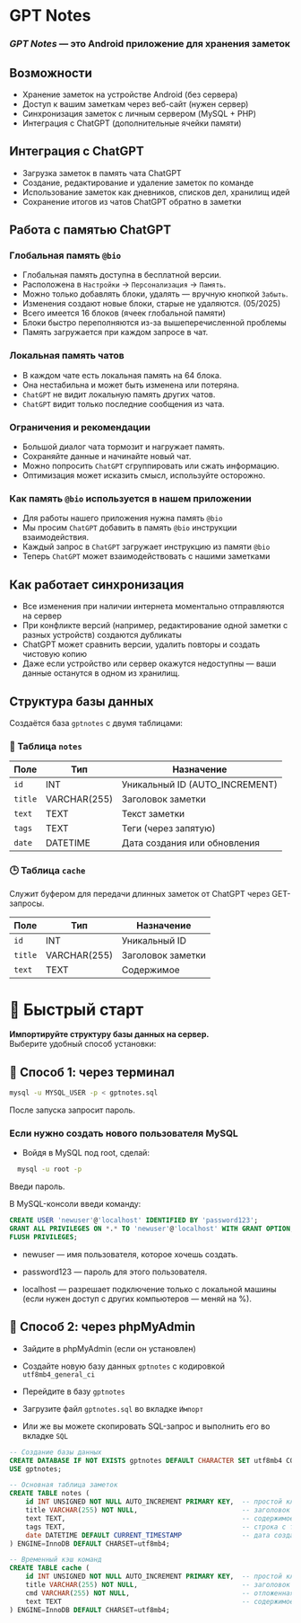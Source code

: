 # GPT Notes

### ***GPT Notes*** — это Android приложение для хранения заметок

## Возможности

- Хранение заметок на устройстве Android (без сервера)
- Доступ к вашим заметкам через веб-сайт (нужен сервер)
- Синхронизация заметок с личным сервером (MySQL + PHP)
- Интеграция с ChatGPT (дополнительные ячейки памяти)


## Интеграция с ChatGPT

- Загрузка заметок в память чата ChatGPT
- Создание, редактирование и удаление заметок по команде
- Использование заметок как дневников, списков дел, хранилищ идей
- Сохранение итогов из чатов ChatGPT обратно в заметки


## Работа с памятью ChatGPT

### Глобальная память `@bio`

- Глобальная память доступна в бесплатной версии.
- Расположена в `Настройки` → `Персонализация` → `Память`.
- Можно только добавлять блоки, удалять — вручную кнопкой `Забыть`.
- Изменения создают новые блоки, старые не удаляются. (05/2025)
- Всего имеется 16 блоков (ячеек глобальной памяти)
- Блоки быстро переполняются из-за вышеперечисленной проблемы
- Память загружается при каждом запросе в чат.

### Локальная память чатов

- В каждом чате есть локальная память на 64 блока.
- Она нестабильна и может быть изменена или потеряна.
- `ChatGPT` не видит локальную память других чатов.
- `ChatGPT` видит только последние сообщения из чата.

### Ограничения и рекомендации

- Большой диалог чата тормозит и нагружает память.
- Сохраняйте данные и начинайте новый чат.
- Можно попросить `ChatGPT` сгруппировать или сжать информацию.
- Оптимизация может исказить смысл, используйте осторожно.

### Как память `@bio` используется в нашем приложении

- Для работы нашего приложения нужна память `@bio`
- Мы просим `ChatGPT` добавить в память `@bio` инструкции взаимодействия.
- Каждый запрос в `ChatGPT` загружает инструкцию из памяти `@bio`
- Теперь `ChatGPT` может взаимодействовать с нашими заметками

## Как работает синхронизация

- Все изменения при наличии интернета моментально отправляются на сервер
- При конфликте версий (например, редактирование одной заметки с разных устройств) создаются дубликаты
- ChatGPT может сравнить версии, удалить повторы и создать чистовую копию
- Даже если устройство или сервер окажутся недоступны — ваши данные останутся в одном из хранилищ.

## Структура базы данных

Создаётся база `gptnotes` с двумя таблицами:

### 📄 Таблица `notes`

| Поле    | Тип         | Назначение                            |
|---------|--------------|----------------------------------------|
| `id`    | INT          | Уникальный ID (AUTO_INCREMENT)        |
| `title` | VARCHAR(255) | Заголовок заметки                     |
| `text`  | TEXT         | Текст заметки                         |
| `tags`  | TEXT         | Теги (через запятую)                  |
| `date`  | DATETIME     | Дата создания или обновления          |

### 🕒 Таблица `cache`

Служит буфером для передачи длинных заметок от ChatGPT через GET-запросы.

| Поле    | Тип         | Назначение                                  |
|---------|--------------|----------------------------------------------|
| `id`    | INT          | Уникальный ID                               |
| `title` | VARCHAR(255) | Заголовок заметки                           |
| `text`  | TEXT         | Содержимое                                  |


# 🚀 Быстрый старт

**Импортируйте структуру базы данных на сервер.**  
Выберите удобный способ установки:

## 🔧 Способ 1: через терминал

```bash
mysql -u MYSQL_USER -p < gptnotes.sql
```
После запуска запросит пароль.

### Если нужно создать нового пользователя MySQL
- Войдя в MySQL под root, сделай:
```bash
  mysql -u root -p
```
Введи пароль.

В MySQL-консоли введи команду:

```sql
CREATE USER 'newuser'@'localhost' IDENTIFIED BY 'password123';
GRANT ALL PRIVILEGES ON *.* TO 'newuser'@'localhost' WITH GRANT OPTION;
FLUSH PRIVILEGES;
```

* newuser — имя пользователя, которое хочешь создать.

* password123 — пароль для этого пользователя.

* localhost — разрешает подключение только с локальной машины (если нужен доступ с других компьютеров — меняй на %).


## 🔧 Способ 2: через phpMyAdmin

- Зайдите в phpMyAdmin (если он установлен)

- Создайте новую базу данных `gptnotes` с кодировкой `utf8mb4_general_ci`

- Перейдите в базу `gptnotes`

- Загрузите файл `gptnotes.sql` во вкладке `Импорт`

- Или же вы можете скопировать SQL-запрос и выполнить его во вкладке `SQL`

```sql
-- Создание базы данных
CREATE DATABASE IF NOT EXISTS gptnotes DEFAULT CHARACTER SET utf8mb4 COLLATE utf8mb4_general_ci;
USE gptnotes;

-- Основная таблица заметок
CREATE TABLE notes (
    id INT UNSIGNED NOT NULL AUTO_INCREMENT PRIMARY KEY,  -- простой ключ
    title VARCHAR(255) NOT NULL,                          -- заголовок заметки
    text TEXT,                                            -- содержимое заметки
    tags TEXT,                                            -- строка с тегами (через запятую)
    date DATETIME DEFAULT CURRENT_TIMESTAMP               -- дата создания/обновления
) ENGINE=InnoDB DEFAULT CHARSET=utf8mb4;

-- Временный кэш команд
CREATE TABLE cache (
    id INT UNSIGNED NOT NULL AUTO_INCREMENT PRIMARY KEY,  -- простой ключ
    title VARCHAR(255) NOT NULL,                          -- заголовок заметки
    cmd VARCHAR(255) NOT NULL,                            -- отложенная команда
    text TEXT                                             -- содержимое заметки
) ENGINE=InnoDB DEFAULT CHARSET=utf8mb4;
```
